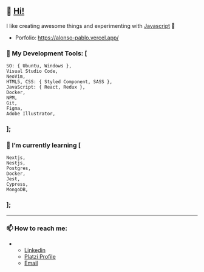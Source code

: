 
## 👋 [Hi!](https://www.youtube.com/watch?v=dQw4w9WgXcQ "Are you curious?")

I like creating awesome things and experimenting with [Javascript](https://github.com/Alonso-Pablo/game-of-life "Conway's Game of Life!") 💛
- Porfolio: https://alonso-pablo.vercel.app/

### 🔨 My Development Tools: [
	SO: { Ubuntu, Windows },
	Visual Studio Code,
	NeoVim,
	HTML5, CSS: { Styled Component, SASS },
	JavaScript: { React, Redux },
	Docker,
	NPM,
	Git,
	Figma,
	Adobe Illustrator,
### ];

### 🌱 I’m currently learning [
	Nextjs,
	Nestjs,
	Postgres,
	Docker,
	Jest,
	Cypress,
	MongoDB,
### ];

------------

### 📫 How to reach me:
-
	- [Linkedin](https://www.linkedin.com/in/pablo-nicol%C3%A1s-alonso-884510211/ "My linkedin profile")
	- [Platzi Profile](https://platzi.com/p/Alonso-Pablo/ "My Platzi profile")
	- [Email](mailto:pablonicolas_alonso@yahoo.com "Send me an email")
	
<!---
------------
- Repository:
- 0001 - Work in Progress
- E523 - Clone
- 7E57 - Test
- F11E - Files


Alonso-Pablo/Alonso-Pablo is a ✨ special ✨ repository because its `README.md` (this file) appears on your GitHub profile.
You can click the Preview link to take a look at your changes.
--->
